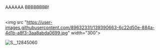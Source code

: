 AAAAAA
BBBBBBBB!  
<br>


<img src "https://user-images.githubusercontent.com/89632331/139390663-6c22d50e-884a-4d1b-a8f3-3aa8abda0699.jpg" width="300">

![S__12845060](https://user-images.githubusercontent.com/89632331/139390663-6c22d50e-884a-4d1b-a8f3-3aa8abda0699.jpg)
